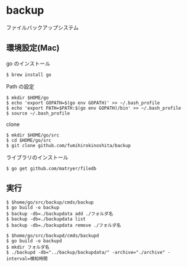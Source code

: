 # backup
ファイルバックアップシステム

## 環境設定(Mac)

go のインストール
```
$ brew install go
```

Path の設定
```
$ mkdir $HOME/go
$ echo 'export GOPATH=$(go env GOPATH)' >> ~/.bash_profile
$ echo 'export PATH=$PATH:$(go env GOPATH)/bin' >> ~/.bash_profile
$ source ~/.bash_profile
```

clone
```
$ mkdir $HOME/go/src
$ cd $HOME/go/src
$ git clone github.com/fumihirokinoshita/backup
```

ライブラリのインストール
```
$ go get github.com/matryer/filedb
```

## 実行

```
$ $home/go/src/backup/cmds/backup
$ go build -o backup
$ backup -db=./backupdata add ./フォルダ名
$ backup -db=./backupdata list
$ backup -db=./backupdata remove ./フォルダ名

$ $home/go/src/backupd/cmds/backupd
$ go build -o backupd
$ mkdir フォルダ名
$ ./backupd -db="../backup/backupdata/" -archive="./archive" -interval=検知時間
```